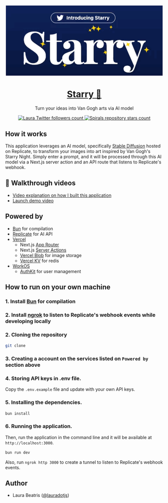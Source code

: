 <p align="center">
  <a href="https://my-starry.com">
    <img width="500" alt="Starry – Generate pictures based on Van Gogh's Starry Night." src="./.github/images/preview.gif">
    <h1 align="center">Starry 💫</h1>
  </a>
</p>

<p align="center">
  Turn your ideas into Van Gogh arts via AI model
</p>

<p align="center">
  <a href="https://twitter.com/lauradotjs">
    <img src="https://img.shields.io/twitter/follow/lauradotjs?style=flat&label=lauradotjs&logo=twitter&color=0bf&logoColor=fff" alt="Laura Twitter followers count" />
  </a>
   <a href="https://github.com/laurabeatris/starry">
    <img src="https://img.shields.io/github/stars/laurabeatris/starry?label=laurabeatris%2Fstarry" alt="Spirals repository stars count" />
  </a>
</p>

## How it works

This application leverages an AI model, specifically [Stable Diffusion](https://replicate.com/stability-ai/stable-diffusion) hosted on Replicate, to transform your images into art inspired by Van Gogh's Starry Night. Simply enter a prompt, and it will be processed through this AI model via a Next.js server action and an API route that listens to Replicate's webhook.

## 🎥 Walkthrough videos

<!-- TODO -> Add video embedded here -->

<!-- TODO -> Add links -->

- [Video explanation on how I built this application]()
- [Launch demo video]()

## Powered by

- [Bun](https://bun.sh/) for compilation
- [Replicate](https://replicate.ai/) for AI API
- [Vercel](https://vercel.com)
  - Next.js [App Router](https://nextjs.org/docs/app)
  - Next.js [Server Actions](https://nextjs.org/docs/app/api-reference/functions/server-actions)
  - [Vercel Blob](https://vercel.com/storage/blob) for image storage
  - [Vercel KV](https://vercel.com/storage/kv) for redis
- [WorkOS](https://workos.com/)
  - [AuthKit](https://authkit.com/) for user management

## How to run on your own machine

### 1. Install [Bun](https://bun.sh/) for compilation

### 2. Install [ngrok](https://ngrok.com/) to listen to Replicate's webhook events while developing locally

### 2. Cloning the repository 

```bash
git clone
```

### 3. Creating a account on the services listed on `Powered by` section above

### 4. Storing API keys in .env file.

Copy the `.env.example` file and update with your own API keys.

### 5. Installing the dependencies.

```bash
bun install
```

### 6. Running the application.

Then, run the application in the command line and it will be available at `http://localhost:3000`.

```bash
bun run dev
```

Also, run `ngrok http 3000` to create a tunnel to listen to Replicate's webhook events.

## Author

- Laura Beatris ([@lauradotjs](https://twitter.com/lauradotjs))
